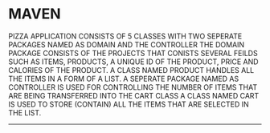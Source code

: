 # MAVEN
PIZZA APPLICATION 
CONSISTS OF 5 CLASSES WITH TWO SEPERATE PACKAGES NAMED AS DOMAIN AND THE CONTROLLER 
THE DOMAIN PACKAGE CONSISTS OF THE PROJECTS THAT CONISTS SEVERAL FEILDS SUCH AS ITEMS, PRODUCTS, A UNIQUE ID OF THE PRODUCT,
PRICE AND CALORIES OF THE PRODUCT.
A CLASS NAMED PRODUCT HANDLES ALL THE ITEMS IN A FORM OF A LIST.
A SEPERATE PACKAGE NAMED AS CONTROLLER IS USED FOR CONTROLLING THE NUMBER OF ITEMS THAT ARE BEING TRANSFERRED INTO THE CART CLASS
A CLASS NAMED CART IS USED TO STORE (CONTAIN) ALL THE ITEMS THAT ARE SELECTED IN THE LIST.

---------------------------------------------------------------------------------------------------------------------
